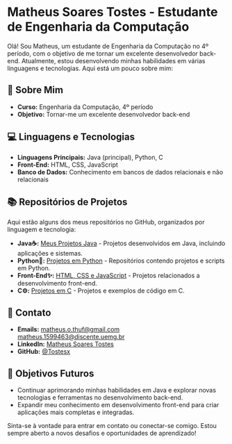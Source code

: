 
# Matheus Soares Tostes - Estudante de Engenharia da Computação

Olá! Sou Matheus, um estudante de Engenharia da Computação no 4º período, com o objetivo de me tornar um excelente desenvolvedor back-end. Atualmente, estou desenvolvendo minhas habilidades em várias linguagens e tecnologias. Aqui está um pouco sobre mim:

## 🌟 Sobre Mim

- **Curso:** Engenharia da Computação, 4º período
- **Objetivo:** Tornar-me um excelente desenvolvedor back-end

## 💻 Linguagens e Tecnologias

- **Linguagens Principais:** Java (principal), Python, C
- **Front-End:** HTML, CSS, JavaScript
- **Banco de Dados:** Conhecimento em bancos de dados relacionais e não relacionais

## 📚 Repositórios de Projetos

Aqui estão alguns dos meus repositórios no GitHub, organizados por linguagem e tecnologia:

- **Java☕:** [Meus Projetos Java](https://github.com/Tostesx/Meus-Projetos-Java) - Projetos desenvolvidos em Java, incluindo aplicações e sistemas.
- **Python🐍:** [Projetos em Python](https://github.com/Tostesx/Projetos-em-Python) - Repositórios contendo projetos e scripts em Python.
- **Front-End✨:** [HTML, CSS e JavaScript](https://github.com/Tostesx/HTML-CSS-Javascript) - Projetos relacionados a desenvolvimento front-end.
- **C⚙:** [Projetos em C](https://github.com/Tostesx/Projetos-em-C) - Projetos e exemplos de código em C.

## 📧 Contato

- **Emails:** [matheus.o.thuf@gmail.com](mailto:matheus.o.thuf@gmail.com) 
    [matheus.1599463@discente.uemg.br](mailto:matheus.1599463@discente.uemg.br)
- **LinkedIn:** [Matheus Soares Tostes](https://www.linkedin.com/in/matheus-tostes/)
- **GitHub:** [@Tostesx](https://github.com/Tostesx)

## 🎯 Objetivos Futuros

- Continuar aprimorando minhas habilidades em Java e explorar novas tecnologias e ferramentas no desenvolvimento back-end.
- Expandir meu conhecimento em desenvolvimento front-end para criar aplicações mais completas e integradas.

Sinta-se à vontade para entrar em contato ou conectar-se comigo. Estou sempre aberto a novos desafios e oportunidades de aprendizado!
